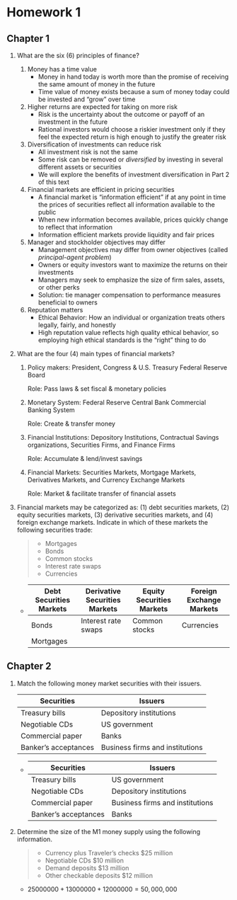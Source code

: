 # Homework 1

## Chapter 1

1. What are the six (6) principles of finance?

   1. Money has a time value
      - Money in hand today is worth more than the promise of receiving the same amount of money in the future
      - Time value of money exists because a sum of money today could be invested and “grow” over time
   2. Higher returns are expected for taking on more risk
      - Risk is the uncertainty about the outcome or payoff of an investment in the future
      - Rational investors would choose a riskier investment only if they feel the expected return is high enough to justify the greater risk
   3. Diversification of investments can reduce risk
      - All investment risk is not the same
      - Some risk can be removed or *diversified* by investing in several different assets or securities
      - We will explore the benefits of investment diversification in Part 2 of this text
   4. Financial markets are efficient in pricing securities
      - A financial market is “information efficient” if at any point in time the prices of securities reflect all information available to the public
      - When new information becomes available, prices quickly change to reflect that information
      - Information efficient markets provide liquidity and fair prices
   5. Manager and stockholder objectives may differ
      - Management objectives may differ from owner objectives (called *principal-agent problem*)
      - Owners or equity investors want to maximize the returns on their investments
      - Managers may seek to emphasize the size of firm sales, assets, or other perks
      - Solution: tie manager compensation to performance measures beneficial to owners
   6. Reputation matters
      - Ethical Behavior: How an individual or organization treats others legally, fairly, and honestly
      - High reputation value reflects high quality ethical behavior, so employing high ethical standards is the “right” thing to do

2. What are the four (4) main types of financial markets?

   1. Policy makers: President, Congress & U.S. Treasury Federal Reserve Board

      Role: Pass laws & set fiscal & monetary policies

   2. Monetary System: Federal Reserve Central Bank Commercial Banking System

      Role: Create & transfer money

   3. Financial Institutions: Depository Institutions, Contractual Savings organizations, Securities Firms, and Finance Firms

      Role: Accumulate & lend/invest savings

   4. Financial Markets: Securities Markets, Mortgage Markets, Derivatives Markets, and Currency Exchange Markets

      Role: Market & facilitate transfer of financial assets

3. Financial markets may be categorized as: (1) debt securities markets, (2) equity securities markets, (3) derivative securities markets, and (4) foreign exchange markets. Indicate in which of these markets the following securities trade:

   > - Mortgages
   > - Bonds
   > - Common stocks
   > - Interest rate swaps
   > - Currencies

   - | Debt Securities Markets | Derivative Securities Markets | Equity Securities Markets | Foreign Exchange Markets |
     | ----------------------- | ----------------------------- | ------------------------- | ------------------------ |
     | Bonds                   | Interest rate swaps           | Common stocks             | Currencies               |
     | Mortgages               |                               |                           |                          |

## Chapter 2

1. Match the following money market securities with their issuers.

   | Securities           | Issuers                         |
   | -------------------- | ------------------------------- |
   | Treasury bills       | Depository institutions         |
   | Negotiable CDs       | US government                   |
   | Commercial paper     | Banks                           |
   | Banker’s acceptances | Business firms and institutions |

   - | Securities           | Issuers                         |
     | -------------------- | ------------------------------- |
     | Treasury bills       | US government                   |
     | Negotiable CDs       | Depository institutions         |
     | Commercial paper     | Business firms and institutions |
     | Banker’s acceptances | Banks                           |

2. Determine the size of the M1 money supply using the following information. 

    > - Currency plus Traveler’s checks \$25 million 
    > - Negotiable CDs \$10 million 
    > - Demand deposits \$13 million 
    > - Other checkable deposits \$12 million 
    
    - $25000000+13000000+12000000=50,000,000$